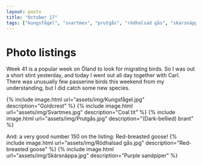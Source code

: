 ```yaml
---
layout: postx
title: "October 17"
tags: ["kungsfågel", "svartmes", "prutgås", "rödhalsad gås", "skärsnäppa"]
---
```

# Photo listings
Week 41 is a popular week on Öland to look for migrating birds. So I was out a
short stint yesterday, and today I went out all day together with Carl. There
was unusually few passerine birds this weekend from my understanding, but I did
catch some new species.

{% include image.html url="assets/img/Kungsfågel.jpg" description="Goldcrest" %}
{% include image.html url="assets/img/Svartmes.jpg" description="Coal tit" %}
{% include image.html url="assets/img/Prutgås.jpg" description="(Dark-bellied) brant" %}

And: a very good number 150 on the listing: Red-breasted goose!
{% include image.html url="assets/img/Rödhalsad gås.jpg" description="Red-breasted goose" %}
{% include image.html url="assets/img/Skärsnäppa.jpg" description="Purple sandpiper" %}
